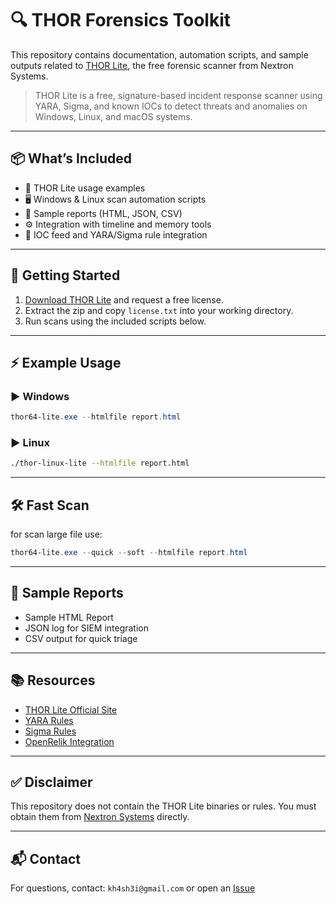 # 🔍 THOR Forensics Toolkit

This repository contains documentation, automation scripts, and sample outputs related to [THOR Lite](https://www.nextron-systems.com/thor-lite/), the free forensic scanner from Nextron Systems.

> THOR Lite is a free, signature-based incident response scanner using YARA, Sigma, and known IOCs to detect threats and anomalies on Windows, Linux, and macOS systems.

---

## 📦 What’s Included

- 🧰 THOR Lite usage examples
- 🖥️ Windows & Linux scan automation scripts
- 📄 Sample reports (HTML, JSON, CSV)
- ⚙️ Integration with timeline and memory tools
- 📑 IOC feed and YARA/Sigma rule integration

---

## 🚀 Getting Started

1. [Download THOR Lite](https://www.nextron-systems.com/thor-lite/) and request a free license.
2. Extract the zip and copy `license.txt` into your working directory.
3. Run scans using the included scripts below.

---

## ⚡ Example Usage

### ▶️ Windows
```powershell
thor64-lite.exe --htmlfile report.html
```

### ▶️ Linux
```bash
./thor-linux-lite --htmlfile report.html
```

---

## 🛠 Fast Scan

for scan large file use:

```powershell
thor64-lite.exe --quick --soft --htmlfile report.html
```

---

## 📄 Sample Reports

- Sample HTML Report
- JSON log for SIEM integration
- CSV output for quick triage

---

## 📚 Resources

- [THOR Lite Official Site](https://www.nextron-systems.com/thor-lite/)
- [YARA Rules](https://yara.readthedocs.io/)
- [Sigma Rules](https://github.com/SigmaHQ/sigma)
- [OpenRelik Integration](https://github.com/openrelik)

---

## ✅ Disclaimer

This repository does not contain the THOR Lite binaries or rules. You must obtain them from [Nextron Systems](https://www.nextron-systems.com/thor-lite/) directly.

---

## 📬 Contact

For questions, contact: `kh4sh3i@gmail.com` or open an [Issue](https://github.com/kh4sh3i/thor-lite-forensics/issues)
